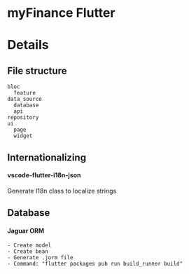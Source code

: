 # myFinance Flutter

# Details

## File structure
    bloc
      feature
    data_source
      database
      api
    repository
    ui
      page
      widget

## Internation­alizing

#### vscode-flutter-i18n-json
Generate I18n class to localize strings

## Database

#### Jaguar ORM
    - Create model
    - Create bean
    - Generate .jorm file 
    - Command: "flutter packages pub run build_runner build"
